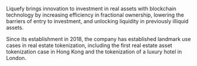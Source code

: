 Liquefy brings innovation to investment in real assets with blockchain technology by increasing efficiency in fractional ownership, lowering the barriers of entry to investment, and unlocking liquidity in previously illiquid assets.

Since its establishment in 2018, the company has established landmark use cases in real estate tokenization, including the first real estate asset tokenization case in Hong Kong and the tokenization of a luxury hotel in London.